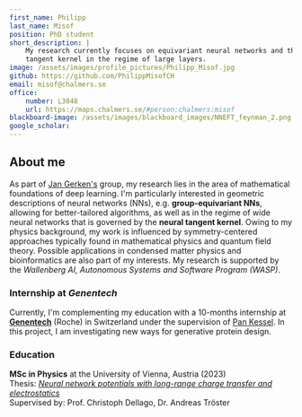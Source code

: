 ```yaml
---
first_name: Philipp
last_name: Misof
position: PhD student
short_description: |
    My research currently focuses on equivariant neural networks and the neural
    tangent kernel in the regime of large layers.
image: /assets/images/profile_pictures/Philipp_Misof.jpg
github: https://github.com/PhilippMisofCH
email: misof@chalmers.se
office:
    number: L3048
    url: https://maps.chalmers.se/#person:chalmers:misof
blackboard-image: /assets/images/blackboard_images/NNEFT_feynman_2.png
google_scholar:
---
```


## About me

As part of [Jan Gerken's](Jan_Gerken.html) group, my research lies in the area of mathematical
foundations of deep learning. I'm particularly interested in geometric
descriptions of neural networks (NNs), e.g. **group-equivariant NNs**, allowing for
better-tailored algorithms, as well as in the regime of wide neural networks
that is governed by the **neural tangent kernel**. Owing to my physics background,
my work is influenced by symmetry-centered approaches typically found in
mathematical physics and quantum field theory. Possible applications in
condensed matter physics and bioinformatics are also part of my interests.
My research is supported by the *Wallenberg AI, Autonomous Systems and Software
Program (WASP)*.

### Internship at *Genentech*

Currently, I'm complementing my education with a 10-months internship at [**Genentech**](https://www.gene.com/) (Roche) in Switzerland under the supervision of [Pan Kessel](https://www.gene.com/scientists/our-scientists/pan-kessel). In this project, I am investigating new ways for generative protein design.


### Education

**MSc in Physics** at the University of Vienna, Austria (2023) \
Thesis: [*Neural network potentials with long-range charge transfer and electrostatics*](https://utheses.univie.ac.at/detail/66332#) \
Supervised by: Prof. Christoph Dellago, Dr. Andreas Tröster
